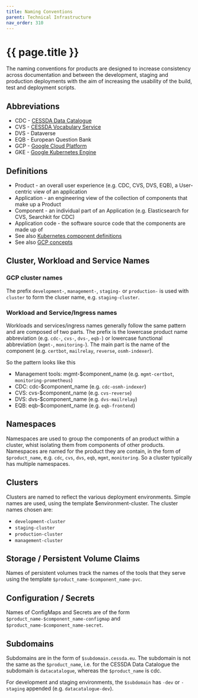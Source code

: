 ```yaml
---
title: Naming Conventions
parent: Technical Infrastructure
nav_order: 310
---
```


# {{ page.title }}

The naming conventions for products are designed to increase consistency across documentation and between the development,
 staging and production deployments with the aim of increasing the usability of the build, test and deployment scripts.

## Abbreviations

* CDC - [CESSDA Data Catalogue](https://datacatalogue.cessda.eu/)
* CVS - [CESSDA Vocabulary Service](https://vocabularies.cessda.eu/#!discover)
* DVS - Dataverse
* EQB - European Question Bank
* GCP - [Google Cloud Platform](https://cloud.google.com)
* GKE - [Google Kubernetes Engine](https://console.cloud.google.com/kubernetes/)

## Definitions

* Product - an overall user experience (e.g. CDC, CVS, DVS, EQB), a User-centric view of an application
* Application - an engineering view of the collection of components that make up a Product
* Component - an individual part of an Application (e.g. Elasticsearch for CVS, Searchkit for CDC)
* Application code - the software source code that the components are made up of
* See also [Kubernetes component definitions](https://kubernetes.io/docs/concepts/overview/components/)
* See also [GCP concepts](https://cloud.google.com/docs/overview/)

## Cluster, Workload and Service Names

### GCP cluster names

The prefix `development-`, `management-`, `staging-` or `production-` is used with `cluster` to form the cluser name, e.g. `staging-cluster`.

### Workload and Service/Ingress names

Workloads and services/ingress names generally follow the same pattern and are composed of two parts.
The prefix is the lowercase product name abbreviation (e.g. `cdc-`, `cvs-`, `dvs-`, `eqb-`)
or lowercase functional abbreviation (`mgmt-`, `monitoring-`). The main part is the name of
the component (e.g. `certbot`, `mailrelay`, `reverse`, `osmh-indexer`).

So the pattern looks like this

* Management tools: mgmt-$component_name (e.g. `mgmt-certbot`, `monitoring-prometheus`)
* CDC: cdc-$component_name (e.g. `cdc-osmh-indexer`)
* CVS: cvs-$component_name (e.g. `cvs-reverse`)
* DVS: dvs-$component_name (e.g. `dvs-mailrelay`)
* EQB: eqb-$component_name (e.g. `eqb-frontend`)

## Namespaces

Namespaces are used to group the components of an product within a cluster, whist isolating them from components of other products.
 Namespaces are named for the product they are contain, in the form of `$product_name`, e.g. `cdc`, `cvs`, `dvs`, `eqb`, `mgmt`,
  `monitoring`. So a cluster typically has multiple namespaces.

## Clusters

Clusters are named to reflect the various deployment environments. Simple names are used, using the template $environment-cluster.
 The cluster names chosen are:

* `development-cluster`
* `staging-cluster`
* `production-cluster`
* `management-cluster`

## Storage / Persistent Volume Claims

Names of persistent volumes track the names of the tools that they serve using the template `$product_name-$component_name-pvc`.

## Configuration / Secrets

Names of ConfigMaps and Secrets are of the form `$product_name-$component_name-configmap` and `$product_name-$component_name-secret`.

## Subdomains

Subdomains are in the form of `$subdomain.cessda.eu`. The subdomain is not the same as the `$product_name`, i.e. for the CESSDA Data
 Catalogue the subdomain is `datacatalogue`, whereas the `$product_name` is cdc.

For development and staging environments, the `$subdomain` has `-dev` or `-staging` appended (e.g. `datacatalogue-dev`).
